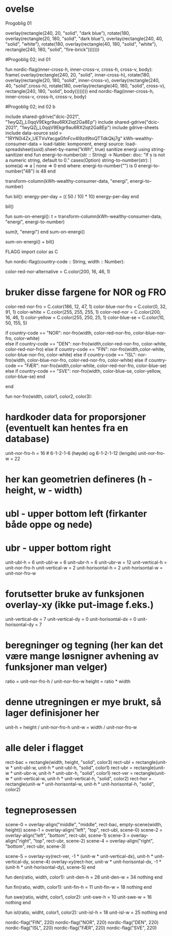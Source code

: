 # ovelse
Progoblig 01

overlay(rectangle(240, 20, "solid", "dark blue"),
  rotate(180,
    overlay(rectangle(20, 180, "solid", "dark blue"),
overlay(rectangle(240, 40, "solid", "white"),
    rotate(180,
          overlay(rectangle(40, 180, "solid", "white"),
            rectangle(240, 180, "solid", "fire-brick")))))))

#Progoblig 02; ind 01

fun nordic-flag(inner-cross-h, inner-cross-v, cross-h, cross-v, body):
  frame(
    overlay(rectangle(240, 20, "solid", inner-cross-h),
  rotate(180,
        overlay(rectangle(20, 180, "solid", inner-cross-v),
          overlay(rectangle(240, 40, "solid",cross-h),
    rotate(180,
              overlay(rectangle(40, 180, "solid", cross-v),
                rectangle(240, 180, "solid", body))))))))
end 
nordic-flag(inner-cross-h, inner-cross-v, cross-h, cross-v, body)

#Progoblig 02; ind 02 b

include shared-gdrive("dcic-2021", "1wyQZj_L0qqV9Ekgr9au6RX2iqt2Ga8Ep")
include shared-gdrive("dcic-2021", "1wyQZj_L0qqV9Ekgr9au6RX2iqt2Ga8Ep")
include gdrive-sheets
include data-source
ssid = "1RYN0i4Zx_UETVuYacgaGfnFcv4l9zd9toQTTdkQkj7g"
kWh-wealthy-consumer-data =
  load-table: komponent, energi
    source: load-spreadsheet(ssid).sheet-by-name("kWh", true)
    sanitize energi using string-sanitizer
end
fun energi-to-number(str :: String) -> Number:
  doc: "If s is not a numeric string, default to 0."
  cases(Option) string-to-number(str):
    | some(a) => a
    | none => 0
  end
where:
  energi-to-number("") is 0
  energi-to-number("48") is 48
end

transform-column(kWh-wealthy-consumer-data, "energi", energi-to-number)


fun bil():
  energy-per-day = (( 50 / 10) *  10)
  energy-per-day
end

bil()

fun sum-on-energi():
  t = transform-column(kWh-wealthy-consumer-data, "energi", energi-to-number)

  sum(t, "energi")
end
sum-on-energi()

sum-on-energi() + bil()

FLAGG
import color as C

fun nordic-flag(country-code :: String, width :: Number):
  
  color-red-nor-alternative = C.color(200, 16, 46, 1) 
  
  # bruker disse fargene for NOR og FRO
  color-red-nor-fro = C.color(186, 12, 47, 1)
  color-blue-nor-fro = C.color(0, 32, 91, 1)
  color-white = C.color(255, 255, 255, 1)
  color-red-nor = C.color(200, 16, 46, 1)
  color-yellow = C.color(255, 250, 25, 1)
  color-blue-se = C.color(10, 50, 155, 5)
 
 
  if country-code == "NOR":
    nor-fro(width, color-red-nor-fro, color-blue-nor-fro, color-white)   
  else if country-code == "DEN": 
    nor-fro(width,color-red-nor-fro, color-white, color-red-nor-fro)
  else if country-code == "FIN":
   nor-fro(width,color-white, color-blue-nor-fro, color-white)
  else if country-code == "ISL":
    nor-fro(width, color-blue-nor-fro, color-red-nor-fro, color-white)
  else if country-code == "FÆR":
    nor-fro(width,color-white, color-red-nor-fro, color-blue-se)
  else if country-code == "SVE": 
    nor-fro(width, color-blue-se, color-yellow,  color-blue-se)
  end
  
end 

fun nor-fro(width, color1, color2, color3):
  # hardkoder data for proporsjoner (eventuelt kan hentes fra en database)
  unit-nor-fro-h = 16 # 6-1-2-1-6 (høyde) og 6-1-2-1-12 (lengde)
  unit-nor-fro-w = 22 
  # her kan geometrien defineres (h - height, w - width)
  # ubl - upper bottom left (firkanter både oppe og nede)
  # ubr - upper bottom right 
  unit-ubl-h = 6
  unit-ubl-w = 6
  unit-ubr-h = 6
  unit-ubr-w = 12
  unit-vertical-h = unit-nor-fro-h
  unit-vertical-w = 2
  unit-horisontal-h = 2
  unit-horisontal-w = unit-nor-fro-w
  # forutsetter bruke av funksjonen overlay-xy (ikke put-image f.eks.)
  unit-vertical-dx = 7
  unit-vertical-dy = 0
  unit-horisontal-dx = 0
  unit-horisontal-dy = 7
  
  # beregninger og tegning (her kan det være mange løsnigner avhening av funksjoner man velger)
  ratio = unit-nor-fro-h / unit-nor-fro-w
  height = ratio * width
  
  # denne utregningen er mye brukt, så lager definisjoner her
  unit-h = height / unit-nor-fro-h
  unit-w = width / unit-nor-fro-w
  
  # alle deler i flagget
  rect-bac = rectangle(width, height, "solid", color3)
  rect-ubl = rectangle(unit-w * unit-ubl-w, unit-h * unit-ubl-h, "solid", color1)
  rect-ubr = rectangle(unit-w * unit-ubr-w, unit-h * unit-ubr-h, "solid", color1)
  rect-ver = rectangle(unit-w * unit-vertical-w, unit-h * unit-vertical-h, "solid", color2)
  rect-hor = rectangle(unit-w * unit-horisontal-w, unit-h * unit-horisontal-h, "solid", color2) 

  # tegneprosessen
  scene-0 = overlay-align("middle", "middle", rect-bac, empty-scene(width, height))
  scene-1 = overlay-align("left", "top", rect-ubl, scene-0) 
  scene-2 = overlay-align("left", "bottom", rect-ubl, scene-1)
  scene-3 = overlay-align("right", "top", rect-ubr, scene-2)
  scene-4 = overlay-align("right", "bottom", rect-ubr, scene-3)
  
  
  scene-5 = overlay-xy(rect-ver, -1 * (unit-w * unit-vertical-dx), unit-h * unit-vertical-dy, scene-4)
  overlay-xy(rect-hor, unit-w * unit-horisontal-dx, -1 * (unit-h * unit-horisontal-dy), scene-5)
end

fun den(ratio, width, color1):
  unit-den-h = 28
  unit-den-w = 34
  nothing
end

fun fin(ratio, width, color1):
  unit-fin-h = 11
  unit-fin-w = 18 
  nothing
end

fun swe(ratio, widht, color1, color2):
  unit-swe-h = 10
  unit-swe-w = 16
  nothing
end

fun isl(ratio, widht, color1, color2):
  unit-isl-h = 18
  unit-isl-w = 25
  nothing
end


nordic-flag("FIN", 220)
nordic-flag("NOR", 220)
nordic-flag("DEN", 220)
nordic-flag("ISL", 220)
nordic-flag("FÆR", 220)
nordic-flag("SVE", 220)
